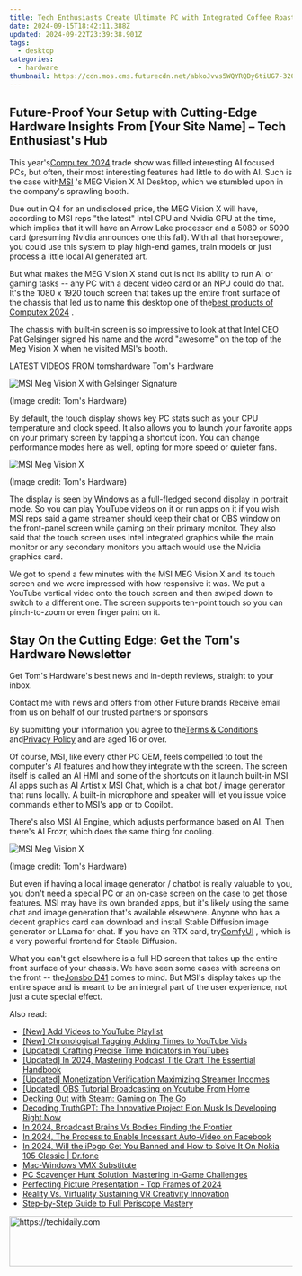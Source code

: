 ```yaml
---
title: Tech Enthusiasts Create Ultimate PC with Integrated Coffee Roaster & Grinder Inside
date: 2024-09-15T18:42:11.388Z
updated: 2024-09-22T23:39:38.901Z
tags:
  - desktop
categories:
  - hardware
thumbnail: https://cdn.mos.cms.futurecdn.net/abkoJvvs5WQYRQDy6tiUG7-320-80.png
---
```


## Future-Proof Your Setup with Cutting-Edge Hardware Insights From [Your Site Name] – Tech Enthusiast's Hub

This year's[Computex 2024](https://www.tomshardware.com/tag/computex) trade show was filled interesting AI focused PCs, but often, their most interesting features had little to do with AI. Such is the case with[MSI](https://www.tomshardware.com/tag/msi-microstar) 's MEG Vision X AI Desktop, which we stumbled upon in the company's sprawling booth.

 Due out in Q4 for an undisclosed price, the MEG Vision X will have, according to MSI reps "the latest" Intel CPU and Nvidia GPU at the time, which implies that it will have an Arrow Lake processor and a 5080 or 5090 card (presuming Nvidia announces one this fall). With all that horsepower, you could use this system to play high-end games, train models or just process a little local AI generated art.

 But what makes the MEG Vision X stand out is not its ability to run AI or gaming tasks -- any PC with a decent video card or an NPU could do that. It's the 1080 x 1920 touch screen that takes up the entire front surface of the chassis that led us to name this desktop one of the[best products of Computex 2024](https://www.tomshardware.com/tech-industry/best-of-computex-2024) .

 The chassis with built-in screen is so impressive to look at that Intel CEO Pat Gelsinger signed his name and the word "awesome" on the top of the Meg Vision X when he visited MSI's booth.

 LATEST VIDEOS FROM tomshardware Tom's Hardware

![MSI Meg Vision X with Gelsinger Signature](https://cdn.mos.cms.futurecdn.net/BYkvUDqMNVz6ycnx4BZFYV-320-80.jpg)

 (Image credit: Tom's Hardware)

 By default, the touch display shows key PC stats such as your CPU temperature and clock speed. It also allows you to launch your favorite apps on your primary screen by tapping a shortcut icon. You can change performance modes here as well, opting for more speed or quieter fans.

![MSI Meg Vision X](https://cdn.mos.cms.futurecdn.net/2SRaW8dq9GVUxC4BK2xbzh-320-80.jpg)

 (Image credit: Tom's Hardware)

 The display is seen by Windows as a full-fledged second display in portrait mode. So you can play YouTube videos on it or run apps on it if you wish. MSI reps said a game streamer should keep their chat or OBS window on the front-panel screen while gaming on their primary monitor. They also said that the touch screen uses Intel integrated graphics while the main monitor or any secondary monitors you attach would use the Nvidia graphics card.

 We got to spend a few minutes with the MSI MEG Vision X and its touch screen and we were impressed with how responsive it was. We put a YouTube vertical video onto the touch screen and then swiped down to switch to a different one. The screen supports ten-point touch so you can pinch-to-zoom or even finger paint on it.

## Stay On the Cutting Edge: Get the Tom's Hardware Newsletter

 Get Tom's Hardware's best news and in-depth reviews, straight to your inbox.

 Contact me with news and offers from other Future brands  Receive email from us on behalf of our trusted partners or sponsors

 By submitting your information you agree to the[Terms & Conditions](https://futureplc.com/terms-conditions/) and[Privacy Policy](https://futureplc.com/privacy-policy/) and are aged 16 or over.

 Of course, MSI, like every other PC OEM, feels compelled to tout the computer's AI features and how they integrate with the screen. The screen itself is called an AI HMI and some of the shortcuts on it launch built-in MSI AI apps such as AI Artist x MSI Chat, which is a chat bot / image generator that runs locally. A built-in microphone and speaker will let you issue voice commands either to MSI's app or to Copilot.

 There's also MSI AI Engine, which adjusts performance based on AI. Then there's AI Frozr, which does the same thing for cooling.

![MSI Meg Vision X](https://cdn.mos.cms.futurecdn.net/naxGXKocxiSqBdGWe9LHqR-320-80.jpg)

 (Image credit: Tom's Hardware)

 But even if having a local image generator / chatbot is really valuable to you, you don't need a special PC or an on-case screen on the case to get those features. MSI may have its own branded apps, but it's likely using the same chat and image generation that's available elsewhere. Anyone who has a decent graphics card can download and install Stable Diffusion image generator or LLama for chat. If you have an RTX card, try[ComfyUI](https://github.com/comfyanonymous/ComfyUI) , which is a very powerful frontend for Stable Diffusion.

 What you can't get elsewhere is a full HD screen that takes up the entire front surface of your chassis. We have seen some cases with screens on the front -- the[Jonsbo D41](https://www.jonsbo.com/en/products/D41MESHSCREENBlack.html) comes to mind. But MSI's display takes up the entire space and is meant to be an integral part of the user experience, not just a cute special effect.

<ins class="adsbygoogle"
     style="display:block"
     data-ad-format="autorelaxed"
     data-ad-client="ca-pub-7571918770474297"
     data-ad-slot="1223367746"></ins>

<ins class="adsbygoogle"
     style="display:block"
     data-ad-client="ca-pub-7571918770474297"
     data-ad-slot="8358498916"
     data-ad-format="auto"
     data-full-width-responsive="true"></ins>

<span class="atpl-alsoreadstyle">Also read:</span>
<div><ul>
<li><a href="https://extra-tips.techidaily.com/new-add-videos-to-youtube-playlist/"><u>[New] Add Videos to YouTube Playlist</u></a></li>
<li><a href="https://extra-tips.techidaily.com/new-chronological-tagging-adding-times-to-youtube-vids/"><u>[New] Chronological Tagging Adding Times to YouTube Vids</u></a></li>
<li><a href="https://extra-tips.techidaily.com/updated-crafting-precise-time-indicators-in-youtubes/"><u>[Updated] Crafting Precise Time Indicators in YouTubes</u></a></li>
<li><a href="https://fox-helps.techidaily.com/updated-in-2024-mastering-podcast-title-craft-the-essential-handbook/"><u>[Updated] In 2024, Mastering Podcast Title Craft The Essential Handbook</u></a></li>
<li><a href="https://youtube-tips.techidaily.com/ed-monetization-verification-maximizing-streamer-incomes/"><u>[Updated] Monetization Verification Maximizing Streamer Incomes</u></a></li>
<li><a href="https://youtube-blog.techidaily.com/ed-obs-tutorial-broadcasting-on-youtube-from-home/"><u>[Updated] OBS Tutorial Broadcasting on Youtube From Home</u></a></li>
<li><a href="https://buynow-marvelous.techidaily.com/decking-out-with-steam-gaming-on-the-go/"><u>Decking Out with Steam: Gaming on The Go</u></a></li>
<li><a href="https://tech-hub.techidaily.com/decoding-truthgpt-the-innovative-project-elon-musk-is-developing-right-now/"><u>Decoding TruthGPT: The Innovative Project Elon Musk Is Developing Right Now</u></a></li>
<li><a href="https://extra-tips.techidaily.com/in-2024-broadcast-brains-vs-bodies-finding-the-frontier/"><u>In 2024, Broadcast Brains Vs Bodies Finding the Frontier</u></a></li>
<li><a href="https://facebook-videos.techidaily.com/in-2024-the-process-to-enable-incessant-auto-video-on-facebook/"><u>In 2024, The Process to Enable Incessant Auto-Video on Facebook</u></a></li>
<li><a href="https://phone-solutions.techidaily.com/in-2024-will-the-ipogo-get-you-banned-and-how-to-solve-it-on-nokia-105-classic-drfone-by-drfone-virtual-android/"><u>In 2024, Will the iPogo Get You Banned and How to Solve It On Nokia 105 Classic | Dr.fone</u></a></li>
<li><a href="https://extra-tips.techidaily.com/mac-windows-vmx-substitute/"><u>Mac-Windows VMX Substitute</u></a></li>
<li><a href="https://win-blog.techidaily.com/pc-scavenger-hunt-solution-mastering-in-game-challenges/"><u>PC Scavenger Hunt Solution: Mastering In-Game Challenges</u></a></li>
<li><a href="https://extra-tips.techidaily.com/perfecting-picture-presentation-top-frames-of-2024/"><u>Perfecting Picture Presentation - Top Frames of 2024</u></a></li>
<li><a href="https://fox-info.techidaily.com/reality-vs-virtuality-sustaining-vr-creativity-innovation/"><u>Reality Vs. Virtuality Sustaining VR Creativity Innovation</u></a></li>
<li><a href="https://extra-tips.techidaily.com/step-by-step-guide-to-full-periscope-mastery/"><u>Step-by-Step Guide to Full Periscope Mastery</u></a></li>
</ul></div>

<!-- affiliate ads begin -->
<a href="https://appsumo.8odi.net/c/5597632/2118322/7443" target="_top" id="2118322">
  <img src="//a.impactradius-go.com/display-ad/7443-2118322" border="0" alt="https://techidaily.com" width="728" height="90"/>
</a>
<img height="0" width="0" src="https://appsumo.8odi.net/i/5597632/2118322/7443" style="position:absolute;visibility:hidden;" border="0" />
<!-- affiliate ads end -->

